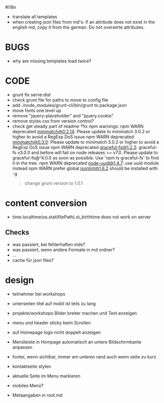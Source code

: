 #i18n
* translate all templates
* when creating json files from md's: if an attribute does not exist in the english md, copy it from the german. Do not overwirte attributes.

# BUGS
* why are missing templates load twice?

# CODE
* grunt fix serve:dist
* check grunt file for paths to move to config file
* add ./node_modules/grunt-cli/bin/grunt to package.json
* move fonts one level up
* remove "jquery-placeholder" and "jquery.cookie"
* remove styles css from version control?
* check get steady part of readme
*fix npm warnings:
	npm WARN deprecated minimatch@0.2.14: Please update to minimatch 3.0.2 or higher to avoid a RegExp DoS issue
	npm WARN deprecated minimatch@0.3.0: Please update to minimatch 3.0.2 or higher to avoid a RegExp DoS issue
	npm WARN deprecated graceful-fs@1.2.3: graceful-fs v3.0.0 and before will fail on node releases >= v7.0. Please update to graceful-fs@^4.0.0 as soon as possible. Use 'npm ls graceful-fs' to find it in the tree.
	npm WARN deprecated node-uuid@1.4.7: use uuid module instead
	npm WARN prefer global jsonlint@1.6.2 should be installed with -g
	> change grunt version to 1.0.1
	> 


# content conversion
* time.localtime(os.stat(filePath).st_birthtime does not work on server

## Checks
* was passiert, bei fehlerhaften mds?
* was passiert, wenn andere Formate in md ordner?
* ...
* cache für json files?

# design
* teilnehmer bei workshops
* unterseiten titel auf mobil ist teils zu lang
* projekte/workshops Bilder breiter machen und Text anzeigen
* menu und header sticky beim Scrollen
* auf Homepage logo nicht doppelt anzeigen
* Menüleiste in Hompage automatisch an untere Bildschirmkante anpassen
* footer, wenn sichtbar, immer am unteren rand auch wenn seite zu kurz
* kontaktseite stylen
* aktuelle Seite im Menu markieren
* mobiles Menü?

* Metaangaben in root.md